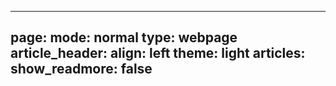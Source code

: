 ---
 page:
    mode: normal
    type: webpage
    article_header:
      align: left
      theme: light
    articles:
      show_readmore: false
  ---
